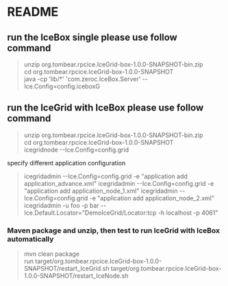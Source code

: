 # README

## run the IceBox single please use follow command
> unzip org.tombear.rpcice.IceGrid-box-1.0.0-SNAPSHOT-bin.zip  
> cd org.tombear.rpcice.IceGrid-box-1.0.0-SNAPSHOT  
> java -cp 'lib/*' 'com.zeroc.IceBox.Server' --Ice.Config=config.iceboxG

## run the IceGrid with IceBox please use follow command
> unzip org.tombear.rpcice.IceGrid-box-1.0.0-SNAPSHOT-bin.zip  
> cd org.tombear.rpcice.IceGrid-box-1.0.0-SNAPSHOT  
> icegridnode --Ice.Config=config.grid  

specify different application configuration
> icegridadmin --Ice.Config=config.grid -e "application add application_advance.xml"
> icegridadmin --Ice.Config=config.grid -e "application add application_node_1.xml"
> icegridadmin --Ice.Config=config.grid -e "application add application_node_2.xml"
> icegridadmin -u foo -p bar --Ice.Default.Locator="DemoIceGrid/Locator:tcp -h localhost -p 4061"
### Maven package and unzip, then test to run IceGrid with IceBox automatically
> mvn clean package  
run 
> target/org.tombear.rpcice.IceGrid-box-1.0.0-SNAPSHOT/restart_IceGrid.sh
> target/org.tombear.rpcice.IceGrid-box-1.0.0-SNAPSHOT/restart_IceNode.sh
